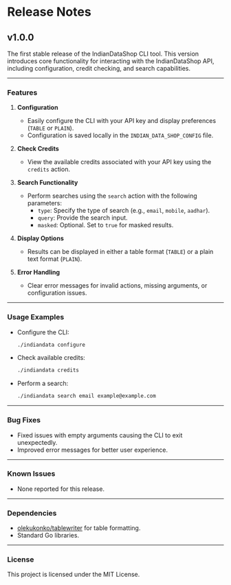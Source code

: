 
# Release Notes

## v1.0.0

The first stable release of the IndianDataShop CLI tool. This version introduces core functionality for interacting with the IndianDataShop API, including configuration, credit checking, and search capabilities.

---

### Features

1. **Configuration**  
   - Easily configure the CLI with your API key and display preferences (`TABLE` or `PLAIN`).
   - Configuration is saved locally in the `INDIAN_DATA_SHOP_CONFIG` file.

2. **Check Credits**  
   - View the available credits associated with your API key using the `credits` action.

3. **Search Functionality**  
   - Perform searches using the `search` action with the following parameters:
     - `type`: Specify the type of search (e.g., `email`, `mobile`, `aadhar`).
     - `query`: Provide the search input.
     - `masked`: Optional. Set to `true` for masked results.

4. **Display Options**  
   - Results can be displayed in either a table format (`TABLE`) or a plain text format (`PLAIN`).

5. **Error Handling**  
   - Clear error messages for invalid actions, missing arguments, or configuration issues.

---

### Usage Examples

- Configure the CLI:
  ```bash
  ./indiandata configure
  ```

- Check available credits:
  ```bash
  ./indiandata credits
  ```

- Perform a search:
  ```bash
  ./indiandata search email example@example.com
  ```

---

### Bug Fixes

- Fixed issues with empty arguments causing the CLI to exit unexpectedly.
- Improved error messages for better user experience.

---

### Known Issues

- None reported for this release.

---

### Dependencies

- [olekukonko/tablewriter](https://github.com/olekukonko/tablewriter) for table formatting.
- Standard Go libraries.

---

### License

This project is licensed under the MIT License.
